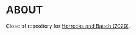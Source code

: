 ABOUT
=====

Close of repository for [Horrocks and Bauch (2020)](https://www.nature.com/articles/s41598-020-63877-w#data-availability).

